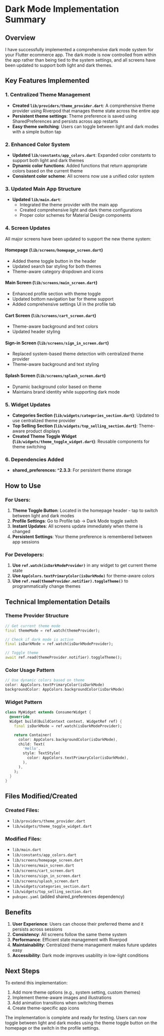 # Dark Mode Implementation Summary

## Overview

I have successfully implemented a comprehensive dark mode system for your Flutter ecommerce app. The dark mode is now controlled from within the app rather than being tied to the system settings, and all screens have been updated to support both light and dark themes.

## Key Features Implemented

### 1. Centralized Theme Management

- **Created `lib/providers/theme_provider.dart`**: A comprehensive theme provider using Riverpod that manages theme state across the entire app
- **Persistent theme settings**: Theme preference is saved using SharedPreferences and persists across app restarts
- **Easy theme switching**: Users can toggle between light and dark modes with a simple button tap

### 2. Enhanced Color System

- **Updated `lib/constants/app_colors.dart`**: Expanded color constants to support both light and dark themes
- **Dynamic color functions**: Added functions that return appropriate colors based on the current theme
- **Consistent color scheme**: All screens now use a unified color system

### 3. Updated Main App Structure

- **Updated `lib/main.dart`**:
  - Integrated the theme provider with the main app
  - Created comprehensive light and dark theme configurations
  - Proper color schemes for Material Design components

### 4. Screen Updates

All major screens have been updated to support the new theme system:

#### Homepage (`lib/screens/homepage_screen.dart`)

- Added theme toggle button in the header
- Updated search bar styling for both themes
- Theme-aware category dropdown and icons

#### Main Screen (`lib/screens/main_screen.dart`)

- Enhanced profile section with theme toggle
- Updated bottom navigation bar for theme support
- Added comprehensive settings UI in the profile tab

#### Cart Screen (`lib/screens/cart_screen.dart`)

- Theme-aware background and text colors
- Updated header styling

#### Sign-in Screen (`lib/screens/sign_in_screen.dart`)

- Replaced system-based theme detection with centralized theme provider
- Theme-aware background and text styling

#### Splash Screen (`lib/screens/splash_screen.dart`)

- Dynamic background color based on theme
- Maintains brand identity while supporting dark mode

### 5. Widget Updates

- **Categories Section (`lib/widgets/categories_section.dart`)**: Updated to use centralized theme provider
- **Top Selling Section (`lib/widgets/top_selling_section.dart`)**: Theme-aware product displays
- **Created Theme Toggle Widget (`lib/widgets/theme_toggle_widget.dart`)**: Reusable components for theme switching

### 6. Dependencies Added

- **shared_preferences: ^2.3.3**: For persistent theme storage

## How to Use

### For Users:

1. **Theme Toggle Button**: Located in the homepage header - tap to switch between light and dark modes
2. **Profile Settings**: Go to Profile tab → Dark Mode toggle switch
3. **Instant Updates**: All screens update immediately when theme is changed
4. **Persistent Settings**: Your theme preference is remembered between app sessions

### For Developers:

1. **Use `ref.watch(isDarkModeProvider)`** in any widget to get current theme state
2. **Use `AppColors.textPrimaryColor(isDarkMode)`** for theme-aware colors
3. **Use `ref.read(themeProvider.notifier).toggleTheme()`** to programmatically change themes

## Technical Implementation Details

### Theme Provider Structure

```dart
// Get current theme mode
final themeMode = ref.watch(themeProvider);

// Check if dark mode is active
final isDarkMode = ref.watch(isDarkModeProvider);

// Toggle theme
await ref.read(themeProvider.notifier).toggleTheme();
```

### Color Usage Pattern

```dart
// Use dynamic colors based on theme
color: AppColors.textPrimaryColor(isDarkMode)
backgroundColor: AppColors.backgroundColor(isDarkMode)
```

### Widget Pattern

```dart
class MyWidget extends ConsumerWidget {
  @override
  Widget build(BuildContext context, WidgetRef ref) {
    final isDarkMode = ref.watch(isDarkModeProvider);

    return Container(
      color: AppColors.backgroundColor(isDarkMode),
      child: Text(
        'Hello',
        style: TextStyle(
          color: AppColors.textPrimaryColor(isDarkMode),
        ),
      ),
    );
  }
}
```

## Files Modified/Created

### Created Files:

- `lib/providers/theme_provider.dart`
- `lib/widgets/theme_toggle_widget.dart`

### Modified Files:

- `lib/main.dart`
- `lib/constants/app_colors.dart`
- `lib/screens/homepage_screen.dart`
- `lib/screens/main_screen.dart`
- `lib/screens/cart_screen.dart`
- `lib/screens/sign_in_screen.dart`
- `lib/screens/splash_screen.dart`
- `lib/widgets/categories_section.dart`
- `lib/widgets/top_selling_section.dart`
- `pubspec.yaml` (added shared_preferences dependency)

## Benefits

1. **User Experience**: Users can choose their preferred theme and it persists across sessions
2. **Consistency**: All screens follow the same theme system
3. **Performance**: Efficient state management with Riverpod
4. **Maintainability**: Centralized theme management makes future updates easy
5. **Accessibility**: Dark mode improves usability in low-light conditions

## Next Steps

To extend this implementation:

1. Add more theme options (e.g., system setting, custom themes)
2. Implement theme-aware images and illustrations
3. Add animation transitions when switching themes
4. Create theme-specific app icons

The implementation is complete and ready for testing. Users can now toggle between light and dark modes using the theme toggle button on the homepage or the switch in the profile settings.
